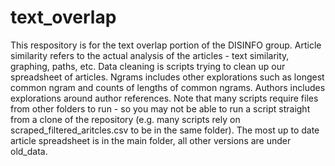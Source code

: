 # text_overlap
This respository is for the text overlap portion of the DISINFO group.
Article similarity refers to the actual analysis of the articles - text similarity, graphing, paths, etc.
Data cleaning is scripts trying to clean up our spreadsheet of articles.
Ngrams includes other explorations such as longest common ngram and counts of lengths of common ngrams.
Authors includes explorations around author references.
Note that many scripts require files from other folders to run - so you may not be able to run a script straight from a clone of the repository (e.g. many scripts rely on scraped_filtered_aritcles.csv to be in the same folder).
The most up to date article spreadsheet is in the main folder, all other versions are under old_data.